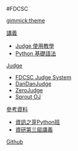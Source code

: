 #FDCSC

<!--
  -- Default theme
  -- (Read: http://dynalon.github.io/mdwiki/#!customizing.md#Theme_chooser)
  -- [gimmick:theme](flatly)
-->

[gimmick:theme](cyborg)

[講義]()

  * [Judge 使用教學](article/test.md)
  * [Python 基礎語法](article/py_basic.md)

[Judge]()

  * [FDCSC Judge System](https://github.com/revival0728/FudanHighSchool-110CSC)
  * [DanDanJudge](http://203.64.191.163)
  * [ZeroJudge](https://zerojudge.tw)
  * [Sprout OJ](https://neoj.sprout.tw)

[參考資料]()

  * [資訊之芽Python班](https://tw-csie-sprout.github.io/py2021/#!index.md)
  * [資研第三屆講義](https://hackmd.io/@gtcoding/cscbook)
  

[Github](https://github.com/MorganLee0906/test/)

<!--
[gimmick:Disqus](FDCSC)
-->
